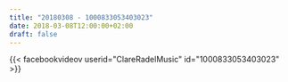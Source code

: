 ```yaml
---
title: "20180308 - 1000833053403023"
date: 2018-03-08T12:00:00+02:00
draft: false
---
```


{{< facebookvideov userid="ClareRadelMusic" id="1000833053403023" >}}